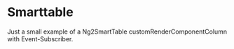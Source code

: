 # Smarttable

Just a small example of a Ng2SmartTable customRenderComponentColumn with Event-Subscriber.